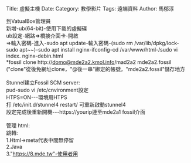 Title: 虛擬主機
Date: 
Category: 教學影片
Tags: 遠端資料
Author: 馬郁淳



到VatualBox管理員
<br/>
新增-ub(64-bit)-使用下載的虛擬碟
<br/>
ub設定-網路=>橋接介面卡-開啟
<br/>
=>輸入密碼-進入-sudo apt update-輸入密碼-(sudo rm /var/lib/dpkg/lock-sudo apt~~)-sudo apt install nginx-ifconfig-cd /var/www/html-/sudo vi index. nginx-debin.html
<br/>
*fossil clone http://domo@mde2a2.kmol.info/mad2a2 mde2a2.fossil
<br/>
("clone"從後免網址clone，"@後一串"綁定的帳號，"mde2a2.fossil"儲存地方
<br/>
<br/>
Stunnel建立Fossil SCM server:
<br/>
pud-sudo vi /etc/cnvironment設定
<br/>
HTPS=ON---環境用HTPS
<br/>
打   /etc/init.d/stunnel4 restart/   可重新啟動stunnel4
<br/>
設定完成後重新開機---https://yourip連至mde2a1 fossil介面
<br/>
<br/>
管理 html:
<br/>
跳轉:
<br/>
1.Html->meta代表中間無停留
<br/>
2.Java
<br/>
3."https://8.mde.tw"-使用者用